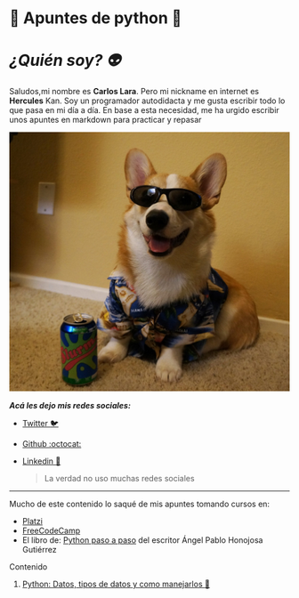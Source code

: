 # :snake: Apuntes de python :snake:

# ***¿Quién soy? :alien:*** 
Saludos,mi nombre es **Carlos Lara**. Pero mi nickname en internet es **Hercules** Kan. Soy un programador autodidacta y me gusta escribir todo lo que pasa en mi día a día. En base a esta necesidad, me ha urgido escribir unos apuntes en  markdown para practicar y repasar


![perro con gafas](img/profile.jpg)


***Acá les dejo mis redes sociales:***

* [Twitter :bird:](https://twitter.com/Blues_Lara)
* [Github :octocat:](https://github.com/herculeskan)
* [Linkedin :snail:](https://www.linkedin.com/in/carlos-lara-gil-947845209/)

  >La verdad no uso muchas redes sociales
---
Mucho de este contenido lo saqué de mis apuntes tomando cursos en:
* [Platzi](https://platzi.com/)
* [FreeCodeCamp](https://www.freecodecamp.org/)
* El libro de: [Python paso a paso](https://www.amazon.com/-/es/%C3%81ngel-Pablo-Hinojosa-Guti%C3%A9rrez/dp/8499646115) del escritor  Ángel Pablo Honojosa Gutiérrez


Contenido
1. [Python: Datos, tipos de datos y como manejarlos :car:](datos.md)

